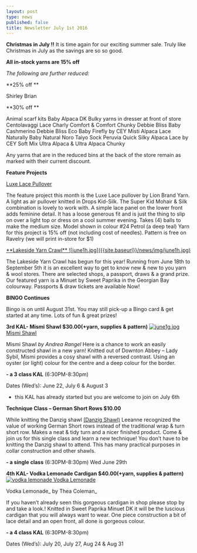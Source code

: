 ```yaml
---
layout: post
type: news
published: false
title: Newsletter July 1st 2016
---
```

**Christmas in July !!**
It is time again for our exciting summer sale.  Truly like Christmas in July as the savings are so so good.
 
**All in-stock yarns are 15% off**

_The following are further reduced:_

**25% off **

Shirley Brian

**30% off **

Animal scarf kits
Baby Alpaca DK
Bulky yarns in dresser at front of store
Centolavaggi Lace
Charly
Comfort & Comfort Chunky
Debbie Bliss Baby Cashmerino
Debbie Bliss Eco Baby
Firefly by CEY
Misti Alpaca Lace
Naturally Baby Natural
Noro Taiyo Sock
Peruvia Quick
Silky Alpaca Lace by CEY
Soft Mix
Ultra Alpaca & Ultra Alpaca Chunky
 
Any yarns that are in the reduced bins at the back of the store remain as marked with their current discount.
 
**Feature Projects**

<a href="http://www.ravelry.com/patterns/library/luxe-lace-pullover" alt="">

Luxe Lace Pullover
</a>

The feature project this month is the Luxe Lace pullover by Lion Brand Yarn. A light as air pullover knitted in Drops Kid-Silk.  The Super Kid Mohair & Silk combination is lovely to work with. A simple lace panel on the lower front adds feminine detail. It has a loose generous fit and is just the thing to slip on over a light top or dress on a cool summer evening.  Takes (4) balls to make the medium size.  Model shown in colour #24 Petrol (a deep teal)  Yarn for this project is 15% off (not including cost of   needles). Pattern is free on Ravelry   (we will print in-store for $1)
 
<a href="http://lakesideyarncrawl.blogspot.ca/" alt="">
**Lakeside Yarn Crawl**
![june1h.jpg]({{site.baseurl}}/news/img/june1h.jpg)
</a>

The Lakeside Yarn Crawl has begun for this year!  Running from June 18th to September 5th it is an excellent way to get to know new & new to you yarn & wool stores.  There are selected shops, a passport, draws & a grand prize. Our featured yarn is a Minuet by Sweet Paprika in the Georgian Bay colourway. Passports & draw tickets are available Now! 


**BINGO Continues**

Bingo is on until August 31st. You may still pick-up a Bingo card & get started at
any time. Lots of fun & great prizes!
 
**3rd  KAL- Mismi Shawl            $30.00(+yarn, supplies & pattern)**
<a href="http://www.ravelry.com/patterns/library/mismi-shawl" alt="">
![june1g.jpg]({{site.baseurl}}/news/img/june1g.jpg)
Mismi Shawl
</a>

Mismi Shawl _by Andrea Rangel_
Here is a chance to work an easily constructed shawl in a new yarn!  Knitted out of  Downton Abbey – Lady Sybil, Mismi provides a cosy shawl with a reversed
contrast.  Using an oyster (or light) colour for the centre and a deep colour for the border.

**- a 3 class KAL** (6:30PM-8:30pm)

   Dates (Wed’s): June 22, July 6 & August 3

- this KAL has already started but you are welcome to join on July 6th   


**Technique Class – German Short Rows                       $10.00**

While knitting the Danzig shawl [(Danzig Shawl)](http://www.ravelry.com/patterns/library/danzig) Leeanne recognized the value of working German Short rows instead of the traditional wrap & turn short row.  Makes a neat & tidy turn and a nicer finished product.  Come & join us for this single class and learn a new technique!  You don’t have to be knitting the Danzig shawl to attend. This has many practical purposes in collar construction and other shawls.

**- a single class** (6:30PM-8:30pm)  Wed June 29th

**4th  KAL- Vodka Lemonade Cardigan            $40.00(+yarn, supplies & pattern)**
<a href="http://www.ravelry.com/patterns/library/vodka-lemonade" alt="">
![vodka lemonade](http://www.woolandsilkco.com/img/kal/kal4.jpg)
Vodka Lemonade
</a>

Vodka Lemonade_  by Thea Coleman_

If you haven’t already seen this gorgeous cardigan in shop please stop by and take a look.!  Knitted in Sweet Paprika Minuet DK it will be the luscious cardigan that you will always want to wear.  One piece construction a bit of lace detail and an open front, all done is gorgeous colour.

**- a 4 class KAL** (6:30PM-8:30pm)

   Dates (Wed’s): July 20, July 27, Aug 24 & Aug 31 
